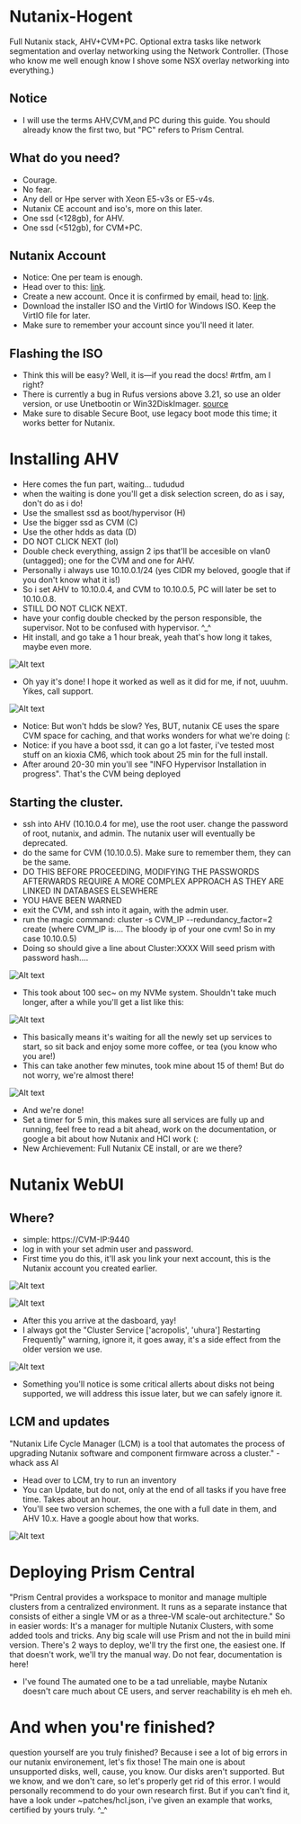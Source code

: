 # Nutanix-Hogent
Full Nutanix stack, AHV+CVM+PC. Optional extra tasks like network segmentation and overlay networking using the Network Controller.
(Those who know me well enough know I shove some NSX overlay networking into everything.)

## Notice
- I will use the terms AHV,CVM,and PC during this guide. You should already know the first two, but "PC" refers to Prism Central.

## What do you need?
- Courage.
- No fear.
- Any dell or Hpe server with Xeon E5-v3s or E5-v4s.
- Nutanix CE account and iso's, more on this later.
- One ssd (<128gb), for AHV.
- One ssd (<512gb), for CVM+PC.

## Nutanix Account
- Notice: One per team is enough.
- Head over to this: [link](https://my.nutanix.com/page/signup).
- Create a new account. Once it is confirmed by email, head to: [link](https://next.nutanix.com/discussion-forum-14/download-community-edition-38417).
- Download the installer ISO and the VirtIO for Windows ISO. Keep the VirtIO file for later.
- Make sure to remember your account since you'll need it later.

## Flashing the ISO
- Think this will be easy? Well, it is—if you read the docs! #rtfm, am I right?
- There is currently a bug in Rufus versions above 3.21, so use an older version, or use Unetbootin or Win32DiskImager. [source](https://portal.nutanix.com/page/documents/details?targetId=Nutanix-Community-Edition-Getting-Started-v2_1:top-installing-ce-t.html)
- Make sure to disable Secure Boot, use legacy boot mode this time; it works better for Nutanix.

# Installing AHV
- Here comes the fun part, waiting... tududud
- when the waiting is done you'll get a disk selection screen, do as i say, don't do as i do!
- Use the smallest ssd as boot/hypervisor (H)
- Use the bigger ssd as CVM (C)
- Use the other hdds as data (D)
- DO NOT CLICK NEXT (lol)
- Double check everything, assign 2 ips that'll be accesible on vlan0 (untagged); one for the CVM and one for AHV.
- Personally i always use 10.10.0.1/24 (yes CIDR my beloved, google that if you don't know what it is!)
- So i set AHV to 10.10.0.4, and CVM to 10.10.0.5, PC will later be set to 10.10.0.8.
- STILL DO NOT CLICK NEXT. 
- have your config double checked by the person responsible, the supervisor. Not to be confused with hypervisor. ^_^
- Hit install, and go take a 1 hour break, yeah that's how long it takes, maybe even more.

![Alt text](assets/hinstall.png)
- Oh yay it's done! I hope it worked as well as it did for me, if not, uuuhm. Yikes, call support.

![Alt text](assets/hinstallcomp.png)
- Notice: But won't hdds be slow? Yes, BUT, nutanix CE uses the spare CVM space for caching, and that works wonders for what we're doing (:
- Notice: if you have a boot ssd, it can go a lot faster, i've tested most stuff on an kioxia CM6, which took about 25 min for the full install.
- After around 20-30 min you'll see "INFO Hypervisor Installation in progress". That's the CVM being deployed

## Starting the cluster.
- ssh into AHV (10.10.0.4 for me), use the root user. change the password of root, nutanix, and admin. The nutanix user will eventually be deprecated.
- do the same for CVM (10.10.0.5). Make sure to remember them, they can be the same.
- DO THIS BEFORE PROCEEDING, MODIFYING THE PASSWORDS AFTERWARDS REQUIRE A MORE COMPLEX APPROACH AS THEY ARE LINKED IN DATABASES ELSEWHERE
- YOU HAVE BEEN WARNED
- exit the CVM, and ssh into it again, with the admin user.
- run the magic command: cluster -s CVM_IP --redundancy_factor=2 create (where CVM_IP is.... The bloody ip of your one cvm! So in my case 10.10.0.5)
- Doing so should give a line about Cluster:XXXX Will seed prism with password hash....

![Alt text](assets/clustercreate.png)
- This took about 100 sec~ on my NVMe system. Shouldn't take much longer, after a while you'll get a list like this:

![Alt text](assets/zeusstart.png)
- This basically means it's waiting for all the newly set up services to start, so sit back and enjoy some more coffee, or tea (you know who you are!)
- This can take another few minutes, took mine about 15 of them! But do not worry, we're almost there!

![Alt text](assets/zeusfinished.png)
- And we're done!
- Set a timer for 5 min, this makes sure all services are fully up and running, feel free to read a bit ahead, work on the documentation, or google a bit about how Nutanix and HCI work (:
- New Archievement: Full Nutanix CE install, or are we there?


# Nutanix WebUI

## Where?
- simple: https://CVM-IP:9440
- log in with your set admin user and password.
- First time you do this, it'll ask you link your next account, this is the Nutanix account you created earlier.

![Alt text](assets/nextcreds.png)

![Alt text](assets/nextactivated.png)

- After this you arrive at the dasboard, yay!
- I always got the "Cluster Service ['acropolis', 'uhura'] Restarting Frequently" warning, ignore it, it goes away, it's a side effect from the older version we use.

![Alt text](assets/dashboard.png)

- Something you'll notice is some critical allerts about disks not being supported, we will address this issue later, but we can safely ignore it.

## LCM and updates
"Nutanix Life Cycle Manager (LCM) is a tool that automates the process of upgrading Nutanix software and component firmware across a cluster." - whack ass AI

- Head over to LCM, try to run an inventory
- You can Update, but do not, only at the end of all tasks if you have free time. Takes about an hour.
- You'll see two version schemes, the one with a full date in them, and AHV 10.x. Have a google about how that works.

![Alt text](assets/lcmupdates.png)

# Deploying Prism Central
"Prism Central provides a workspace to monitor and manage multiple clusters from a centralized environment. It runs as a separate instance that consists of either a single VM or as a three-VM scale-out architecture."
So in easier words: It's a manager for multiple Nutanix Clusters, with some added tools and tricks. Any big scale will use Prism and not the in build mini version.
There's 2 ways to deploy, we'll try the first one, the easiest one. If that doesn't work, we'll try the manual way. Do not fear, documentation is here!
- I've found The aumated one to be a tad unreliable, maybe Nutanix doesn't care much about CE users, and server reachability is eh meh eh.




# And when you're finished?
question yourself are you truly finished? Because i see a lot of big errors in our nutanix environement, let's fix those!
The main one is about unsupported disks, well, cause, you know. Our disks aren't supported. But we know, and we don't care, so let's properly get rid of this error.
I would personally recommend to do your own research first. But if you can't find it, have a look under ~patches/hcl.json, i've given an example that works, certified by yours truly. ^_^
